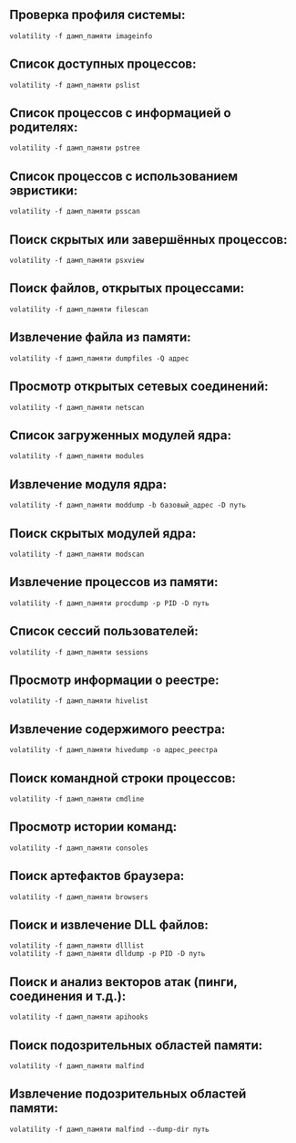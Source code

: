 ## Проверка профиля системы:

```
volatility -f дамп_памяти imageinfo
```

## Список доступных процессов:

```
volatility -f дамп_памяти pslist
```

## Список процессов с информацией о родителях:

```
volatility -f дамп_памяти pstree
```

## Список процессов с использованием эвристики:

```
volatility -f дамп_памяти psscan
```

## Поиск скрытых или завершённых процессов:

```
volatility -f дамп_памяти psxview
```

## Поиск файлов, открытых процессами:

```
volatility -f дамп_памяти filescan
```

## Извлечение файла из памяти:

```
volatility -f дамп_памяти dumpfiles -Q адрес
```

## Просмотр открытых сетевых соединений:

```
volatility -f дамп_памяти netscan
```

## Список загруженных модулей ядра:

```
volatility -f дамп_памяти modules
```

## Извлечение модуля ядра:

```
volatility -f дамп_памяти moddump -b базовый_адрес -D путь
```

## Поиск скрытых модулей ядра:

```
volatility -f дамп_памяти modscan
```

## Извлечение процессов из памяти:

```
volatility -f дамп_памяти procdump -p PID -D путь
```

## Список сессий пользователей:

```
volatility -f дамп_памяти sessions
```

## Просмотр информации о реестре:

```
volatility -f дамп_памяти hivelist
```

## Извлечение содержимого реестра:

```
volatility -f дамп_памяти hivedump -o адрес_реестра
```

## Поиск командной строки процессов:

```
volatility -f дамп_памяти cmdline
```

## Просмотр истории команд:

```
volatility -f дамп_памяти consoles
```

## Поиск артефактов браузера:

```
volatility -f дамп_памяти browsers
```

## Поиск и извлечение DLL файлов:

```
volatility -f дамп_памяти dlllist 
volatility -f дамп_памяти dlldump -p PID -D путь
```

## Поиск и анализ векторов атак (пинги, соединения и т.д.):

```
volatility -f дамп_памяти apihooks
```

## Поиск подозрительных областей памяти:

```
volatility -f дамп_памяти malfind
```

## Извлечение подозрительных областей памяти:

```
volatility -f дамп_памяти malfind --dump-dir путь
```